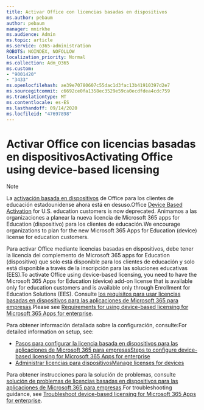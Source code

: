 ```yaml
---
title: Activar Office con licencias basadas en dispositivos
ms.author: pebaum
author: pebaum
manager: mnirkhe
ms.audience: Admin
ms.topic: article
ms.service: o365-administration
ROBOTS: NOINDEX, NOFOLLOW
localization_priority: Normal
ms.collection: Adm_O365
ms.custom:
- "9001420"
- "3433"
ms.openlocfilehash: ae39e70780607c55dac1d3fac13b41910397d2e7
ms.sourcegitcommit: c6692ce0fa1358ec3529e59ca0ecdfdea4cdc759
ms.translationtype: MT
ms.contentlocale: es-ES
ms.lasthandoff: 09/14/2020
ms.locfileid: "47697898"
---
```

# <a name="activating-office-using-device-based-licensing"></a><span data-ttu-id="50a3b-102">Activar Office con licencias basadas en dispositivos</span><span class="sxs-lookup"><span data-stu-id="50a3b-102">Activating Office using device-based licensing</span></span>

> [!NOTE]
> <span data-ttu-id="50a3b-103">La [activación basada en dispositivos](https://aka.ms/officedba) de Office para los clientes de educación estadounidense ahora está en desuso.</span><span class="sxs-lookup"><span data-stu-id="50a3b-103">Office [Device Based Activation](https://aka.ms/officedba) for U.S. education customers is now deprecated.</span></span> <span data-ttu-id="50a3b-104">Animamos a las organizaciones a planear la nueva licencia de Microsoft 365 apps for Education (dispositivo) para los clientes de educación.</span><span class="sxs-lookup"><span data-stu-id="50a3b-104">We encourage organizations to plan for the new Microsoft 365 Apps for Education (device) license for education customers.</span></span>

<span data-ttu-id="50a3b-105">Para activar Office mediante licencias basadas en dispositivos, debe tener la licencia del complemento de Microsoft 365 apps for Education (dispositivo) que solo está disponible para los clientes de educación y solo está disponible a través de la inscripción para las soluciones educativas (EES).</span><span class="sxs-lookup"><span data-stu-id="50a3b-105">To activate Office using device-based licensing, you need to have the Microsoft 365 Apps for Education (device) add-on license that is available only for education customers and is available only through Enrollment for Education Solutions (EES).</span></span> <span data-ttu-id="50a3b-106">Consulte [los requisitos para usar licencias basadas en dispositivos para las aplicaciones de Microsoft 365 para empresas](https://docs.microsoft.com/deployoffice/device-based-licensing#requirements-for-using-device-based-licensing-for-microsoft-365-apps-for-enterprise).</span><span class="sxs-lookup"><span data-stu-id="50a3b-106">Please see [Requirements for using device-based licensing for Microsoft 365 Apps for enterprise](https://docs.microsoft.com/deployoffice/device-based-licensing#requirements-for-using-device-based-licensing-for-microsoft-365-apps-for-enterprise).</span></span>


<span data-ttu-id="50a3b-107">Para obtener información detallada sobre la configuración, consulte:</span><span class="sxs-lookup"><span data-stu-id="50a3b-107">For detailed information on setup, see:</span></span>

- [<span data-ttu-id="50a3b-108">Pasos para configurar la licencia basada en dispositivos para las aplicaciones de Microsoft 365 para empresas</span><span class="sxs-lookup"><span data-stu-id="50a3b-108">Steps to configure device-based licensing for Microsoft 365 Apps for enterprise</span></span>](https://docs.microsoft.com/deployoffice/device-based-licensing#steps-to-configure-device-based-licensing-for-microsoft-365-apps-for-enterprise)
- [<span data-ttu-id="50a3b-109">Administrar licencias para dispositivos</span><span class="sxs-lookup"><span data-stu-id="50a3b-109">Manage licenses for devices</span></span>](https://docs.microsoft.com/microsoft-365/admin/misc/manage-licenses-for-devices)

<span data-ttu-id="50a3b-110">Para obtener instrucciones para la solución de problemas, consulte [solución de problemas de licencias basadas en dispositivos para las aplicaciones de Microsoft 365 para empresas](https://docs.microsoft.com/deployoffice/device-based-licensing#troubleshoot-device-based-licensing-for-microsoft-365-apps-for-enterprise).</span><span class="sxs-lookup"><span data-stu-id="50a3b-110">For troubleshooting guidance, see [Troubleshoot device-based licensing for Microsoft 365 Apps for enterprise](https://docs.microsoft.com/deployoffice/device-based-licensing#troubleshoot-device-based-licensing-for-microsoft-365-apps-for-enterprise).</span></span>
